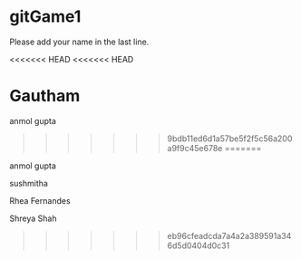 # gitGame1
Please add your name in the last line. 

<<<<<<< HEAD
<<<<<<< HEAD

Gautham
=======
anmol gupta
>>>>>>> 9bdb11ed6d1a57be5f2f5c56a200a9f9c45e678e
=======




anmol gupta

sushmitha


Rhea Fernandes

Shreya Shah

>>>>>>> eb96cfeadcda7a4a2a389591a346d5d0404d0c31
